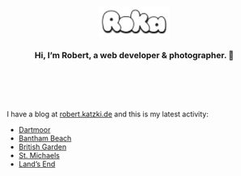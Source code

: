 <div align="center">
  <br>
  <br>
  <br>
  <br>
  <a href="https://robert.katzki.de/">
    <img width="140" src="https://github.com/ro-ka/ro-ka/blob/master/logo.svg" alt="Roka">
  </a>
  <br>
  <h3>Hi, I’m Robert, a web developer & photographer. 👋</h3>
 
  <br>
  <br>
  <br>
  <br>
</div>

I have a blog at [robert.katzki.de](https://robert.katzki.de/) and this is my latest activity:
<!-- BLOG-POST-LIST:START -->
- [Dartmoor](https://robert.katzki.de/photos/2025/dartmoor)
- [Bantham Beach](https://robert.katzki.de/photos/2025/bantham-beach)
- [British Garden](https://robert.katzki.de/photos/2025/british-garden)
- [St. Michaels](https://robert.katzki.de/photos/2025/st-michaels)
- [Land’s End](https://robert.katzki.de/photos/2025/land-s-end)
<!-- BLOG-POST-LIST:END -->
